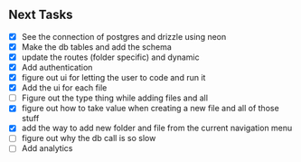 ## Next Tasks

- [x] See the connection of postgres and drizzle using neon
- [x] Make the db tables and add the schema
- [x] update the routes (folder specific) and dynamic
- [x] Add authentication
- [x] figure out ui for letting the user to code and run it
- [x] Add the ui for each file
- [ ] Figure out the type thing while adding files and all
- [x] figure out how to take value when creating a new file and all of those stuff
- [x] add the way to add new folder and file from the current navigation menu
- [ ] figure out why the db call is so slow
- [ ] Add analytics
